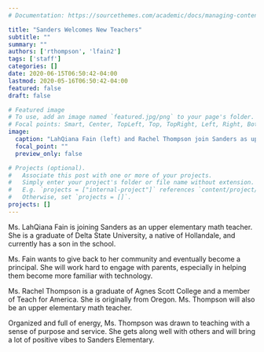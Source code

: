 ```yaml
---
# Documentation: https://sourcethemes.com/academic/docs/managing-content/

title: "Sanders Welcomes New Teachers"
subtitle: ""
summary: ""
authors: ['rthompson', 'lfain2']
tags: ['staff']
categories: []
date: 2020-06-15T06:50:42-04:00
lastmod: 2020-05-16T06:50:42-04:00
featured: false
draft: false

# Featured image
# To use, add an image named `featured.jpg/png` to your page's folder.
# Focal points: Smart, Center, TopLeft, Top, TopRight, Left, Right, BottomLeft, Bottom, BottomRight.
image:
  caption: "LahQiana Fain (left) and Rachel Thompson join Sanders as upper elementary teachers"
  focal_point: ""
  preview_only: false

# Projects (optional).
#   Associate this post with one or more of your projects.
#   Simply enter your project's folder or file name without extension.
#   E.g. `projects = ["internal-project"]` references `content/project/deep-learning/index.md`.
#   Otherwise, set `projects = []`.
projects: []
---
```


Ms. LahQiana Fain is joining Sanders as an upper elementary math
teacher. She is a graduate of Delta State University, a native of Hollandale,
and currently has a son in the school.

Ms. Fain wants to give back to her community and eventually become a principal.
She will work hard to engage with parents, especially in helping them become
more familiar with technology.

Ms. Rachel Thompson is a graduate of Agnes Scott College and a member of
Teach for America. She is originally from Oregon. Ms. Thompson will also
be an upper elementary math teacher.

Organized and full of energy, Ms. Thompson was drawn to teaching with a
sense of purpose and service. She gets along well with others and will
bring a lot of positive vibes to Sanders Elementary.

